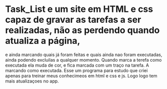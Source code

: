 # Task_List e um site em HTML e css capaz de gravar as tarefas a ser realizadas, não as perdendo quando atualiza a página,
e ainda marcando quais já foram feitas e quais ainda nao foram executadas, ainda podendo excluilas a qualquer momento.
Quando marca a terefa como executada ela muda de cor, e fica marcada com um traço na tarefa. A marcando como executada.
Esse um programa para estudo que criei apenas para treinar meus conhecimeos em html e css e js.
Logo logo tem mais atualizaçoes no app.
